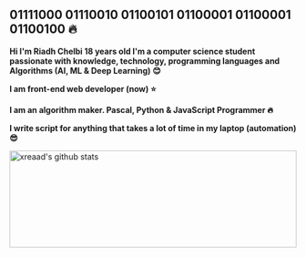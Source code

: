 ## 01111000 01110010 01100101 01100001 01100001 01100100 :fire:

__Hi I'm Riadh Chelbi 18 years old I'm a computer science student passionate with knowledge, technology, programming languages and Algorithms (AI, ML & Deep Learning) :blush:__

__I am front-end web developer (now) :star:__

__I am an algorithm maker. Pascal, Python & JavaScript Programmer :fire:__

__I write script for anything that takes a lot of time in my laptop (automation) :sunglasses:__

<a href="https://github.com/anuraghazra/github-readme-stats">

  <img align="center" width="100%" height="170px" src="https://github-readme-stats.vercel.app/api?username=xreaad&show_icons=true&include_all_commits=true" alt="xreaad's github stats" />

</a>




